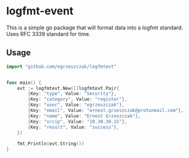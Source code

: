 # logfmt-event

This is a simple go package that will format data into a logfmt standard. Uses RFC 3339 standard for time.

## Usage

```go
import "github.com/egrzeszczak/logfmtevt"


func main() {
    evt := logfmtevt.New([]logfmtevt.Pair{
        {Key: "type", Value: "Security"},
        {Key: "category", Value: "register"},
        {Key: "user", Value: "egrzeszczak"},
        {Key: "email", Value: "ernest.grzeszczak@protonmail.com"},
        {Key: "name", Value: "Ernest Grzeszczak"},
        {Key: "srcip", Value: "10.30.30.15"},
        {Key: "result", Value: "success"},
    })
    
    fmt.Println(evt.String())
}
```
